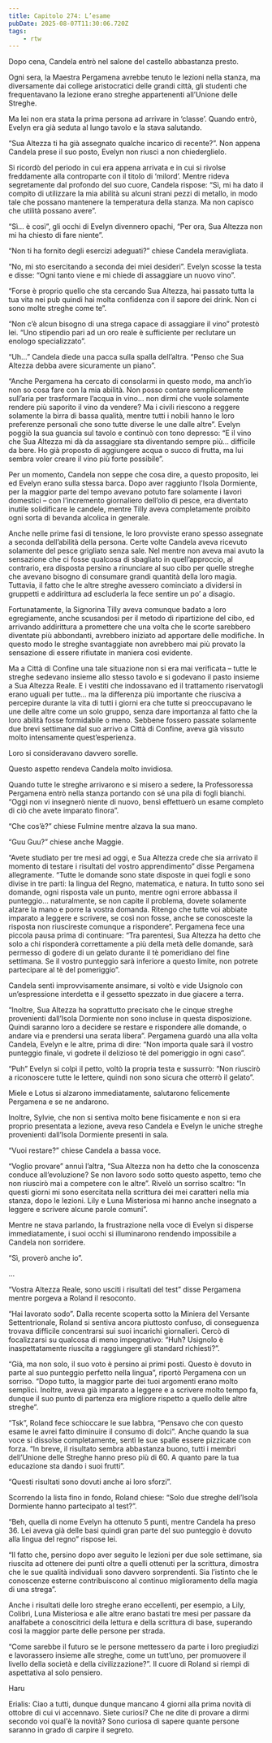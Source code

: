 ```yaml
---
title: Capitolo 274: L’esame
pubDate: 2025-08-07T11:30:06.720Z
tags:
    - rtw
---
```



Dopo cena, Candela entrò nel salone del castello abbastanza presto.


Ogni sera, la Maestra Pergamena avrebbe tenuto le lezioni nella stanza, ma diversamente dai college aristocratici delle grandi città, gli studenti che frequentavano la lezione erano streghe appartenenti all’Unione delle Streghe.


Ma lei non era stata la prima persona ad arrivare in ‘classe’. Quando entrò, Evelyn era già seduta al lungo tavolo e la stava salutando.


“Sua Altezza ti ha già assegnato qualche incarico di recente?”. Non appena Candela prese il suo posto, Evelyn non riuscì a non chiederglielo.


Si ricordò del periodo in cui era appena arrivata e in cui si rivolse freddamente alla controparte con il titolo di ‘milord’. Mentre rideva segretamente dal profondo del suo cuore, Candela rispose: “Sì, mi ha dato il compito di utilizzare la mia abilità su alcuni strani pezzi di metallo, in modo tale che possano mantenere la temperatura della stanza. Ma non capisco che utilità possano avere”.


“Sì… è così”, gli occhi di Evelyn divennero opachi, “Per ora, Sua Altezza non mi ha chiesto di fare niente”.


“Non ti ha fornito degli esercizi adeguati?” chiese Candela meravigliata.


“No, mi sto esercitando a seconda dei miei desideri”. Evelyn scosse la testa e disse: “Ogni tanto viene e mi chiede di assaggiare un nuovo vino”.


“Forse è proprio quello che sta cercando Sua Altezza, hai passato tutta la tua vita nei pub quindi hai molta confidenza con il sapore dei drink. Non ci sono molte streghe come te”.


“Non c’è alcun bisogno di una strega capace di assaggiare il vino” protestò lei. “Uno stipendio pari ad un oro reale è sufficiente per reclutare un enologo specializzato”.


“Uh…” Candela diede una pacca sulla spalla dell’altra. “Penso che Sua Altezza debba avere sicuramente un piano”.


“Anche Pergamena ha cercato di consolarmi in questo modo, ma anch’io non so cosa fare con la mia abilità. Non posso contare semplicemente sull’aria per trasformare l’acqua in vino… non dirmi che vuole solamente rendere più saporito il vino da vendere? Ma i civili riescono a reggere solamente la birra di bassa qualità, mentre tutti i nobili hanno le loro preferenze personali che sono tutte diverse le une dalle altre”. Evelyn poggiò la sua guancia sul tavolo e continuò con tono depresso: “E il vino che Sua Altezza mi dà da assaggiare sta diventando sempre più… difficile da bere. Ho già proposto di aggiungere acqua o succo di frutta, ma lui sembra voler creare il vino più forte possibile”.


Per un momento, Candela non seppe che cosa dire, a questo proposito, lei ed Evelyn erano sulla stessa barca. Dopo aver raggiunto l’Isola Dormiente, per la maggior parte del tempo avevano potuto fare solamente i lavori domestici – con l’incremento giornaliero dell’olio di pesce, era diventato inutile solidificare le candele, mentre Tilly aveva completamente proibito ogni sorta di bevanda alcolica in generale.


Anche nelle prime fasi di tensione, le loro provviste erano spesso assegnate a seconda dell’abilità della persona. Certe volte Candela aveva ricevuto solamente del pesce grigliato senza sale. Nel mentre non aveva mai avuto la sensazione che ci fosse qualcosa di sbagliato in quell’approccio, al contrario, era disposta persino a rinunciare al suo cibo per quelle streghe che avevano bisogno di consumare grandi quantità della loro magia. Tuttavia, il fatto che le altre streghe avessero cominciato a dividersi in gruppetti e addirittura ad escluderla la fece sentire un po’ a disagio.


Fortunatamente, la Signorina Tilly aveva comunque badato a loro egregiamente, anche scusandosi per il metodo di ripartizione del cibo, ed arrivando addirittura a promettere che una volta che le scorte sarebbero diventate più abbondanti, avrebbero iniziato ad apportare delle modifiche. In questo modo le streghe svantaggiate non avrebbero mai più provato la sensazione di essere rifiutate in maniera così evidente.


Ma a Città di Confine una tale situazione non si era mai verificata – tutte le streghe sedevano insieme allo stesso tavolo e si godevano il pasto insieme a Sua Altezza Reale. E i vestiti che indossavano ed il trattamento riservatogli erano uguali per tutte… ma la differenza più importante che riusciva a percepire durante la vita di tutti i giorni era che tutte si preoccupavano le une delle altre come un solo gruppo, senza dare importanza al fatto che la loro abilità fosse formidabile o meno.  Sebbene fossero passate solamente due brevi settimane dal suo arrivo a Città di Confine, aveva già vissuto molto intensamente quest’esperienza.


Loro si consideravano davvero sorelle.


Questo aspetto rendeva Candela molto invidiosa.


Quando tutte le streghe arrivarono e si misero a sedere, la Professoressa Pergamena entrò nella stanza portando con sé una pila di fogli bianchi. “Oggi non vi insegnerò niente di nuovo, bensì effettuerò un esame completo di ciò che avete imparato finora”.


“Che cos’è?” chiese Fulmine mentre alzava la sua mano.


“Guu Guu?” chiese anche Maggie.


“Avete studiato per tre mesi ad oggi, e Sua Altezza crede che sia arrivato il momento di testare i risultati del vostro apprendimento” disse Pergamena allegramente. “Tutte le domande sono state disposte in quei fogli e sono divise in tre parti: la lingua del Regno, matematica, e natura. In tutto sono sei domande, ogni risposta vale un punto, mentre ogni errore abbassa il punteggio… naturalmente, se non capite il problema, dovete solamente alzare la mano e porre la vostra domanda. Ritengo che tutte voi abbiate imparato a leggere e scrivere, se così non fosse, anche se conosceste la risposta non riuscireste comunque a rispondere”. Pergamena fece una piccola pausa prima di continuare: “Tra parentesi, Sua Altezza ha detto che solo a chi risponderà correttamente a più della metà delle domande, sarà permesso di godere di un gelato durante il tè pomeridiano del fine settimana. Se il vostro punteggio sarà inferiore a questo limite, non potrete partecipare al tè del pomeriggio”.


Candela sentì improvvisamente ansimare, si voltò e vide Usignolo con un’espressione interdetta e il gessetto spezzato in due giacere a terra.


“Inoltre, Sua Altezza ha soprattutto precisato che le cinque streghe provenienti dall’Isola Dormiente non sono incluse in questa disposizione. Quindi saranno loro a decidere se restare e rispondere alle domande, o andare via e prendersi una serata libera”. Pergamena guardò una alla volta Candela, Evelyn e le altre, prima di dire: “Non importa quale sarà il vostro punteggio finale, vi godrete il delizioso tè del pomeriggio in ogni caso”.


“Puh” Evelyn si colpì il petto, voltò la propria testa e sussurrò: “Non riuscirò a riconoscere tutte le lettere, quindi non sono sicura che otterrò il gelato”.


Miele e Lotus si alzarono immediatamente, salutarono felicemente Pergamena e se ne andarono.


Inoltre, Sylvie, che non si sentiva molto bene fisicamente e non si era proprio presentata a lezione, aveva reso Candela e Evelyn le uniche streghe provenienti dall’Isola Dormiente presenti in sala.


“Vuoi restare?” chiese Candela a bassa voce.


“Voglio provare” annuì l’altra, “Sua Altezza non ha detto che la conoscenza conduce all’evoluzione? Se non lavoro sodo sotto questo aspetto, temo che non riuscirò mai a competere con le altre”. Rivelò un sorriso scaltro: “In questi giorni mi sono esercitata nella scrittura dei mei caratteri nella mia stanza, dopo le lezioni. Lily e Luna Misteriosa mi hanno anche insegnato a leggere e scrivere alcune parole comuni”.


Mentre ne stava parlando, la frustrazione nella voce di Evelyn si disperse immediatamente, i suoi occhi si illuminarono rendendo impossibile a Candela non sorridere.


“Sì, proverò anche io”.


…


“Vostra Altezza Reale, sono usciti i risultati del test” disse Pergamena mentre porgeva a Roland il resoconto.


“Hai lavorato sodo”. Dalla recente scoperta sotto la Miniera del Versante Settentrionale, Roland si sentiva ancora piuttosto confuso, di conseguenza trovava difficile concentrarsi sui suoi incarichi giornalieri. Cercò di focalizzarsi su qualcosa di meno impegnativo: “Huh? Usignolo è inaspettatamente riuscita a raggiungere gli standard richiesti?”.


“Già, ma non solo, il suo voto è persino ai primi posti. Questo è dovuto in parte al suo punteggio perfetto nella lingua”, riportò Pergamena con un sorriso. “Dopo tutto, la maggior parte dei tuoi argomenti erano molto semplici. Inoltre, aveva già imparato a leggere e a scrivere molto tempo fa, dunque il suo punto di partenza era migliore rispetto a quello delle altre streghe”.


“Tsk”, Roland fece schioccare le sue labbra, “Pensavo che con questo esame le avrei fatto diminuire il consumo di dolci”. Anche quando la sua voce si dissolse completamente, sentì le sue spalle essere pizzicate con forza. “In breve, il risultato sembra abbastanza buono, tutti i membri dell’Unione delle Streghe hanno preso più di 60. A quanto pare la tua educazione sta dando i suoi frutti”.


“Questi risultati sono dovuti anche ai loro sforzi”.


Scorrendo la lista fino in fondo, Roland chiese: “Solo due streghe dell’Isola Dormiente hanno partecipato al test?”.


“Beh, quella di nome Evelyn ha ottenuto 5 punti, mentre Candela ha preso 36. Lei aveva già delle basi quindi gran parte del suo punteggio è dovuto alla lingua del regno” rispose lei.


“Il fatto che, persino dopo aver seguito le lezioni per due sole settimane, sia riuscita ad ottenere dei punti oltre a quelli ottenuti per la scrittura, dimostra che le sue qualità individuali sono davvero sorprendenti. Sia l’istinto che le conoscenze esterne contribuiscono al continuo miglioramento della magia di una strega”.


Anche i risultati delle loro streghe erano eccellenti, per esempio, a Lily, Colibrì, Luna Misteriosa e alle altre erano bastati tre mesi per passare da analfabete a conoscitrici della lettura e della scrittura di base, superando così la maggior parte delle persone per strada.


“Come sarebbe il futuro se le persone mettessero da parte i loro pregiudizi e lavorassero insieme alle streghe, come un tutt’uno, per promuovere il livello della società e della civilizzazione?”. Il cuore di Roland si riempì di aspettativa al solo pensiero.






Haru


Erialis: Ciao a tutti, dunque dunque mancano 4 giorni alla prima novità di ottobre di cui vi accennavo. Siete curiosi? Che ne dite di provare a dirmi secondo voi qual'è la novità? Sono curiosa di sapere quante persone saranno in grado di carpire il segreto.




                                


                                




